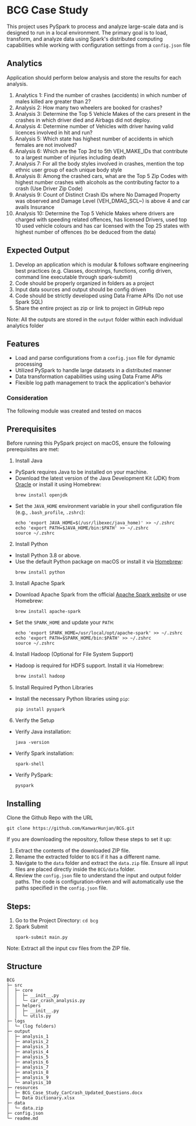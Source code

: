 # BCG Case Study
This project uses PySpark to process and analyze large-scale data and is designed to run in a local environment. The primary goal is to load, transform, and analyze data using Spark's distributed computing capabilities while working with configuration settings from a `config.json` file

## Analytics
Application should perform below analysis and store the results for each analysis.
1.	Analytics 1: Find the number of crashes (accidents) in which number of males killed are greater than 2?
2.	Analysis 2: How many two wheelers are booked for crashes? 
3.	Analysis 3: Determine the Top 5 Vehicle Makes of the cars present in the crashes in which driver died and Airbags did not deploy.
4.	Analysis 4: Determine number of Vehicles with driver having valid licences involved in hit and run? 
5.	Analysis 5: Which state has highest number of accidents in which females are not involved? 
6.	Analysis 6: Which are the Top 3rd to 5th VEH_MAKE_IDs that contribute to a largest number of injuries including death
7.	Analysis 7: For all the body styles involved in crashes, mention the top ethnic user group of each unique body style  
8.	Analysis 8: Among the crashed cars, what are the Top 5 Zip Codes with highest number crashes with alcohols as the contributing factor to a crash (Use Driver Zip Code)
9.	Analysis 9: Count of Distinct Crash IDs where No Damaged Property was observed and Damage Level (VEH_DMAG_SCL~) is above 4 and car avails Insurance
10.	Analysis 10: Determine the Top 5 Vehicle Makes where drivers are charged with speeding related offences, has licensed Drivers, used top 10 used vehicle colours and has car licensed with the Top 25 states with highest number of offences (to be deduced from the data)

## Expected Output
1.	Develop an application which is modular & follows software engineering best practices (e.g. Classes, docstrings, functions, config driven, command line executable through spark-submit)
2.	Code should be properly organized in folders as a project
3.	Input data sources and output should be config driven
4.	Code should be strictly developed using Data Frame APIs (Do not use Spark SQL)
5.	Share the entire project as zip or link to project in GitHub repo

Note: All the outputs are stored in the `output` folder within each individual analytics folder

## Features
- Load and parse configurations from a `config.json` file for dynamic processing
- Utilized PySpark to handle large datasets in a distributed manner
- Data transformation capabilities using using Data Frame APIs
- Flexible log path management to track the application's behavior

### Consideration
The following module was created and tested on macos

## Prerequisites
Before running this PySpark project on macOS, ensure the following prerequisites are met:

1. Install Java  
- PySpark requires Java to be installed on your machine.  
- Download the latest version of the Java Development Kit (JDK) from [Oracle](https://www.oracle.com/java/technologies/javase-downloads.html) or install it using Homebrew:  
    ```
    brew install openjdk
    ```
- Set the `JAVA_HOME` environment variable in your shell configuration file (e.g., `.bash_profile`, `.zshrc`):  
    ```
    echo 'export JAVA_HOME=$(/usr/libexec/java_home)' >> ~/.zshrc
    echo 'export PATH=$JAVA_HOME/bin:$PATH' >> ~/.zshrc
    source ~/.zshrc
    ```

2. Install Python  
- Install Python 3.8 or above.  
- Use the default Python package on macOS or install it via [Homebrew](https://brew.sh):  
    ```
    brew install python
    ```

3. Install Apache Spark  
- Download Apache Spark from the official [Apache Spark website](https://spark.apache.org/downloads.html) or use Homebrew:  
    ```
    brew install apache-spark
    ```
- Set the `SPARK_HOME` and update your `PATH`:  
    ```
    echo 'export SPARK_HOME=/usr/local/opt/apache-spark' >> ~/.zshrc
    echo 'export PATH=$SPARK_HOME/bin:$PATH' >> ~/.zshrc
    source ~/.zshrc
    ```

4. Install Hadoop (Optional for File System Support)
- Hadoop is required for HDFS support. Install it via Homebrew:  
  ```bash
  brew install hadoop
  ```

5. Install Required Python Libraries
- Install the necessary Python libraries using `pip`:  
    ```
    pip install pyspark
    ```

6. Verify the Setup 
- Verify Java installation:  
    ```
    java -version
    ```  
- Verify Spark installation:  
    ```
    spark-shell
    ```  
- Verify PySpark:  
    ```
    pyspark
    ```

## Installing
Clone the Github Repo with the URL
```
git clone https://github.com/KanwarHunjan/BCG.git
```

If you are downloading the repository, follow these steps to set it up:
1. Extract the contents of the downloaded ZIP file.  
2. Rename the extracted folder to `BCG` if it has a different name.  
3. Navigate to the `data` folder and extract the `data.zip` file. Ensure all input files are placed directly inside the `BCG/data` folder.  
4. Review the `config.json` file to understand the input and output folder paths. The code is configuration-driven and will automatically use the paths specified in the `config.json` file.

## Steps:
1. Go to the Project Directory: `cd bcg`
2. Spark Submit
   ```
   spark-submit main.py
   ```
Note: Extract all the input csv files from the ZIP file.

## Structure
```
BCG
├─ src
│  ├─ core
│  │  ├─ __init__.py
│  │  └─ car_crash_analysis.py
│  ├─ helpers
│  │  ├─ __init__.py
│  │  └─ utils.py
├─ logs
│  └─ (log folders)
├─ output
│  ├─ analysis_1
│  ├─ analysis_2
│  ├─ analysis_3
│  ├─ analysis_4
│  ├─ analysis_5
│  ├─ analysis_6
│  ├─ analysis_7
│  ├─ analysis_8
│  ├─ analysis_9
│  └─ analysis_10
├─ resources
│  ├─ BCG_Case_Study_CarCrash_Updated_Questions.docx
│  └─ Data Dictionary.xlsx
├─ data
│  └─ data.zip  
├─ config.json
└─ readme.md
```
